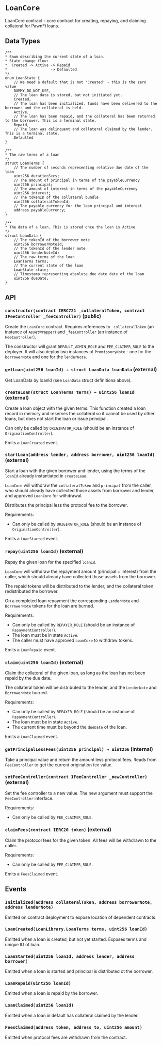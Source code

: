# `LoanCore`

LoanCore contract - core contract for creating, repaying, and claiming collateral for PawnFi loans.

## Data Types

```
/**
* Enum describing the current state of a loan.
* State change flow:
*  Created -> Active -> Repaid
*                    -> Defaulted
*/
enum LoanState {
    // We need a default that is not 'Created' - this is the zero value
    DUMMY_DO_NOT_USE,
    // The loan data is stored, but not initiated yet.
    Created,
    // The loan has been initialized, funds have been delivered to the borrower and the collateral is held.
    Active,
    // The loan has been repaid, and the collateral has been returned to the borrower. This is a terminal state.
    Repaid,
    // The loan was delinquent and collateral claimed by the lender. This is a terminal state.
    Defaulted
}

/**
* The raw terms of a loan
*/
struct LoanTerms {
    // The number of seconds representing relative due date of the loan
    uint256 durationSecs;
    // The amount of principal in terms of the payableCurrency
    uint256 principal;
    // The amount of interest in terms of the payableCurrency
    uint256 interest;
    // The tokenID of the collateral bundle
    uint256 collateralTokenId;
    // The payable currency for the loan principal and interest
    address payableCurrency;
}

/**
* The data of a loan. This is stored once the loan is Active
*/
struct LoanData {
    // The tokenId of the borrower note
    uint256 borrowerNoteId;
    // The tokenId of the lender note
    uint256 lenderNoteId;
    // The raw terms of the loan
    LoanTerms terms;
    // The current state of the loan
    LoanState state;
    // Timestamp representing absolute due date date of the loan
    uint256 dueDate;
}
```

## API
### `constructor(contract IERC721 _collateralToken, contract IFeeController _feeController)` (public)

Create the `LoanCore` contract. Requires references to `_collateralToken` (an instance of `AssetWrapper`)
and `_feeController` (an instance of `FeeController`).

The constructor will grant `DEFAULT_ADMIN_ROLE` and `FEE_CLAIMER_ROLE` to the deployer. It will also
deploy two instances of `PromissoryNote` - one for the `borrowerNote` and one for the `lenderNote`.

### `getLoan(uint256 loanId) → struct LoanData loanData` (external)

Get LoanData by loanId (see `LoanData` struct definitiona above).

### `createLoan(struct LoanTerms terms) → uint256 loanId` (external)

Create a loan object with the given terms. This function created a loan record
in memory and reserves the collateral so it cannot be used by other loans, but
does not start the loan or issue principal.

Can only be called by `ORIGINATOR_ROLE` (should be an instance of `OriginationController`).

Emits a `LoanCreated` event.

### `startLoan(address lender, address borrower, uint256 loanId)` (external)

Start a loan with the given borrower and lender, using the terms of the
`loanId` already instantiated in `createLoan`.

`LoanCore` will withdraw the `collateralToken` and `principal` from the caller,
who should already have collected those assets from borrower and lender,
and approved `LoanCore` for withdrawal.

Distributes the principal less the protocol fee to the borrower.

Requirements:

- Can only be called by `ORIGINATOR_ROLE` (should be an instance of `OriginationController`).

Emits a `LoanStarted` event.

### `repay(uint256 loanId)` (external)

Repay the given loan for the specified `loanId`.

`LoanCore` will withdraw the repayment amount (principal + interest) from
the caller, which should already have collected those assets from the borrower.

The repaid tokens will be distributed to the lender, and the collateral token
redistributed the borrower.

On a completed loan repayment the corresponding `LenderNote` and `BorrowerNote`
tokens for the loan are burned.

Requirements:

- Can only be called by `REPAYER_ROLE` (should be an instance of `RepaymentController`).
- The loan must be in state `Active`.
- The caller must have approved `LoanCore` to withdraw tokens.

Emits a `LoanRepaid` event.

### `claim(uint256 loanId)` (external)

Claim the collateral of the given loan, as long as the loan has not been repaid by the
due date.

The collateral token will be distributed to the lender, and the `LenderNote` and
`BorrowerNote` burned.

Requirements:

- Can only be called by `REPAYER_ROLE` (should be an instance of `RepaymentController`).
- The loan must be in state `Active`.
- The current time must be beyond the `dueDate` of the loan.

Emits a `LoanClaimed` event.

### `getPrincipalLessFees(uint256 principal) → uint256` (internal)

Take a principal value and return the amount less protocol fees. Reads from
`FeeController` to get the current origination fee value.

### `setFeeController(contract IFeeController _newController)` (external)

Set the fee controller to a new value. The new argument must support
the `FeeController` interface.

Requirements:

- Can only be called by `FEE_CLAIMER_ROLE`.

### `claimFees(contract IERC20 token)` (external)

Claim the protocol fees for the given token. All fees will be withdrawn
to the caller.

Requirements:

- Can only be called by `FEE_CLAIMER_ROLE`.

Emits a `FeesClaimed` event.

## Events

### `Initialized(address collateralToken, address borrowerNote, address lenderNote)`

Emitted on contract deployment to expose location of dependent contracts.

### `LoanCreated(LoanLibrary.LoanTerms terms, uint256 loanId)`

Emitted when a loan is created, but not yet started. Exposes terms and unique ID of loan.

### `LoanStarted(uint256 loanId, address lender, address borrower)`

Emitted when a loan is started and principal is distributed ot the borrower.

### `LoanRepaid(uint256 loanId)`

Emitted when a loan is repaid by the borrower.

### `LoanClaimed(uint256 loanId)`

Emitted when a loan in default has collateral claimed by the lender.

### `FeesClaimed(address token, address to, uint256 amount)`

Emitted when protocol fees are withdrawn from the contract.

